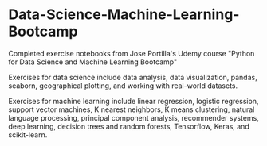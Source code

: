 # Data-Science-Machine-Learning-Bootcamp
Completed exercise notebooks from Jose Portilla's Udemy course "Python for Data Science and Machine Learning Bootcamp"

Exercises for data science include data analysis, data visualization, pandas, seaborn, geographical plotting, and working with real-world datasets.

Exercises for machine learning include linear regression, logistic regression, support vector machines, K nearest neighbors, K means clustering, natural language processing, principal component analysis, recommender systems, deep learning, decision trees and random forests, Tensorflow, Keras, and scikit-learn.
